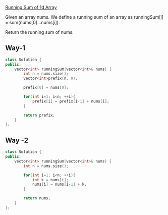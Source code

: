[ Running Sum of 1d Array](https://leetcode.com/problems/running-sum-of-1d-array/)

Given an array nums. We define a running sum of an array as runningSum[i] = sum(nums[0]…nums[i]).

Return the running sum of nums.

## Way-1

```cpp
class Solution {
public:
    vector<int> runningSum(vector<int>& nums) {
        int n = nums.size();
        vector<int>prefix(n, 0);

        prefix[0] = nums[0];

        for(int i=1; i<n; ++i){
            prefix[i] = prefix[i-1] + nums[i];
        }

        return prefix;
    }
};
```

## Way -2

```cpp
class Solution {
public:
    vector<int> runningSum(vector<int>& nums) {
        int n = nums.size();

        for(int i=1; i<n; ++i){
            int k = nums[i];
            nums[i] = nums[i-1] + k;
        }

        return nums;
    }
};
```
